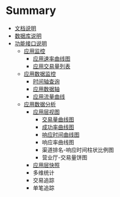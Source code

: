 # Summary

* [文档说明](README.md)
* [数据库说明](数据库说明.md)
* [功能接口说明](功能接口说明.md)
    * [应用监控](应用监控.md)
        * [应用速率曲线图](应用速率曲线图.md)
        * [应用交易量列表](应用交易量列表.md)
    * [应用数据监控](应用数据监控.md)
        * [时间轴查询](时间轴查询.md)
        * [应用数据轴](应用数据轴.md)
        * [应用流量曲线](应用流量曲线.md)
    * [应用数据分析](应用数据分析.md)
        * [应用层视图](应用层视图.md)
            * [交易量曲线图](交易量曲线图.md)
            * [成功率曲线图](成功率曲线图.md)
            * [响应时间曲线图](响应时间曲线图.md)
            * 响应率曲线图
            * 渠道排名-响应时间柱状比例图
            * 营业厅-交易量饼图
        * [应用层快照](应用层快照.md)
        * 多维统计
        * 交易追踪
        * 单笔追踪

